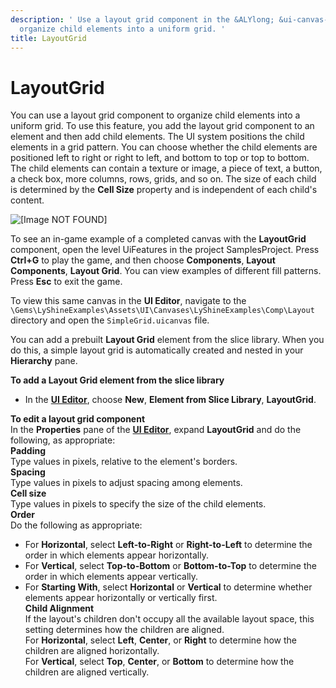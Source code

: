 ```yaml
---
description: ' Use a layout grid component in the &ALYlong; &ui-canvas-editor; to
  organize child elements into a uniform grid. '
title: LayoutGrid
---
```

# LayoutGrid<a name="ui-editor-components-layout-grid"></a>

You can use a layout grid component to organize child elements into a uniform grid\. To use this feature, you add the layout grid component to an element and then add child elements\. The UI system positions the child elements in a grid pattern\. You can choose whether the child elements are positioned left to right or right to left, and bottom to top or top to bottom\. The child elements can contain a texture or image, a piece of text, a button, a check box, more columns, rows, grids, and so on\. The size of each child is determined by the **Cell Size** property and is independent of each child's content\.

![\[Image NOT FOUND\]](/images/userguide/game_ui_editor/ui-editor-components-layout-grid.png)



To see an in\-game example of a completed canvas with the **LayoutGrid** component, open the level UiFeatures in the project SamplesProject\. Press **Ctrl\+G** to play the game, and then choose **Components**, **Layout Components**, **Layout Grid**\. You can view examples of different fill patterns\. Press **Esc** to exit the game\.

To view this same canvas in the **UI Editor**, navigate to the `\Gems\LyShineExamples\Assets\UI\Canvases\LyShineExamples\Comp\Layout ` directory and open the `SimpleGrid.uicanvas` file\.

You can add a prebuilt **Layout Grid** element from the slice library\. When you do this, a simple layout grid is automatically created and nested in your **Hierarchy** pane\.

**To add a Layout Grid element from the slice library**
+ In the [**UI Editor**](/docs/userguide/ui/editor/using.md), choose **New**, **Element from Slice Library**, **LayoutGrid**\.

**To edit a layout grid component**  
In the **Properties** pane of the [**UI Editor**](/docs/userguide/ui/editor/using.md), expand **LayoutGrid** and do the following, as appropriate:    
****Padding****  
Type values in pixels, relative to the element's borders\.  
****Spacing****  
Type values in pixels to adjust spacing among elements\.  
****Cell size****  
Type values in pixels to specify the size of the child elements\.  
****Order****  
 Do the following as appropriate:  
+  For **Horizontal**, select **Left\-to\-Right** or **Right\-to\-Left** to determine the order in which elements appear horizontally\.
+ For **Vertical**, select **Top\-to\-Bottom** or **Bottom\-to\-Top** to determine the order in which elements appear vertically\.
+ For **Starting With**, select **Horizontal** or **Vertical** to determine whether elements appear horizontally or vertically first\.  
****Child Alignment****  
If the layout's children don't occupy all the available layout space, this setting determines how the children are aligned\.  
For **Horizontal**, select **Left**, **Center**, or **Right** to determine how the children are aligned horizontally\.   
For **Vertical**, select **Top**, **Center**, or **Bottom** to determine how the children are aligned vertically\.